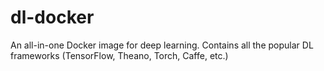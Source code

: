 # dl-docker
An all-in-one Docker image for deep learning. Contains all the popular DL frameworks (TensorFlow, Theano, Torch, Caffe, etc.)
